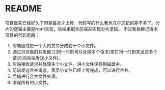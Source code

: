 # README
项目做完已经好久了但是最近才上传，代码写的什么我也几乎忘记的差不多了。分片的逻辑主要是front实现，后端来配合前端来实现分片逻辑。
不过我依稀记得本项目的代码思路：
1. 前端通过把一个大的文件分成若干个小文件。
2. 通过浏览器的并发能力(同一时刻可以处理多个请求)来在同一时刻来发送多个请求(向后端发送小文件)。
3. 后端接收请求并处理多个小文件，讲小文件保存到磁盘中。
4. 前端发送合并请求，表示小文件已经上传完成，可以进行合并。
5. 后端进行合并文件处理。
6. 清理所有的小文件。
   
